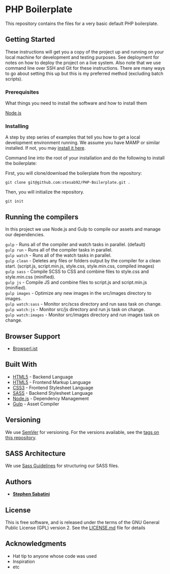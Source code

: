 # PHP Boilerplate

This repository contains the files for a very basic default PHP boilerplate.


## Getting Started

These instructions will get you a copy of the project up and running on your local machine for development and testing purposes. See deployment for notes on how to deploy the project on a live system. Also note that we use command line over SSH and Git for these instructions. There are many ways to go about setting this up but this is my preferred method (excluding batch scripts).


### Prerequisites

What things you need to install the software and how to install them

[Node.js](https://nodejs.org/en/download/)


### Installing

A step by step series of examples that tell you how to get a local development environment running. We assume you have MAMP or similar installed. If not, you may [install it here](https://www.mamp.info/en/).


Command line into the root of your installation and do the following to install the boilerplate:

First, you will clone/download the boilerplate from the repository:

`git clone git@github.com:stesab92/PHP-Boilerplate.git .`


Then, you will initialize the repository.

`git init`


## Running the compilers

In this project we use Node.js and Gulp to compile our assets and manage our dependencies.

`gulp` - Runs all of the compiler and watch tasks in parallel. (default)  
`gulp run` - Runs all of the compiler tasks in parallel.  
`gulp watch` - Runs all of the watch tasks in parallel.  
`gulp clean` - Deletes any files or folders output by the compiler for a clean start. (script.js, script.min.js, style.css, style.min.css, compiled images)  
`gulp sass` - Compile SCSS to CSS and combine files to style.css and style.min.css (minified).  
`gulp js` - Compile JS and combine files to script.js and script.min.js (minified).  
`gulp images` - Optimize any new images in the src/images directory to images.  
`gulp watch:sass` - Monitor src/scss directory and run sass task on change.  
`gulp watch:js` - Monitor src/js directory and run js task on change.  
`gulp watch:images` - Monitor src/images directory and run images task on change.  


## Browser Support

* [Browserl.ist](https://browserl.ist/?q=%3E+1%25%2C+ie+%3E%3D+11%2C+last+1+Android+versions%2C+last+1+ChromeAndroid+versions%2C+last+2+Chrome+versions%2C+last+2+Firefox+versions%2C+last+2+Safari+versions%2C+last+2+iOS+versions%2C+last+2+Edge+versions%2C+last+2+Opera+versions)


## Built With

* [HTML5](https://www.php.net/) - Backend Language
* [HTML5](https://www.w3.org/TR/html/) - Frontend Markup Language
* [CSS3](https://www.w3.org/TR/CSS/) - Frontend Stylesheet Language
* [SASS](https://sass-lang.com/) - Backend Stylesheet Language
* [Node.js](https://nodejs.org/en/) - Dependency Management
* [Gulp](https://gulpjs.com/) - Asset Compiler


## Versioning

We use [SemVer](https://semver.org/) for versioning. For the versions available, see the [tags on this repository](https://github.com/your/project/tags).


## SASS Architecture

We use [Sass Guidelines](https://sass-guidelin.es/) for structuring our SASS files.


## Authors

* **[Stephen Sabatini](https://stephensabatini.com/)**


## License

This is free software, and is released under the terms of the GNU General Public License (GPL) version 2. See the [LICENSE.md](LICENSE.md) file for details


## Acknowledgments

* Hat tip to anyone whose code was used
* Inspiration
* etc
